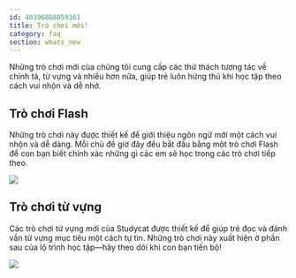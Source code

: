 ```yaml
---
id: 40396868059161
title: Trò chơi mới!
category: faq
section: whats_new
---
```

Những trò chơi mới của chúng tôi cung cấp các thử thách tương tác về chính tả, từ vựng và nhiều hơn nữa, giúp trẻ luôn hứng thú khi học tập theo cách vui nhộn và dễ nhớ.

## Trò chơi Flash  
Những trò chơi này được thiết kế để giới thiệu ngôn ngữ mới một cách vui nhộn và dễ dàng. Mỗi chủ đề giờ đây đều bắt đầu bằng một trò chơi Flash để con bạn biết chính xác những gì các em sẽ học trong các trò chơi tiếp theo.

![](https://help.studycat.com/hc/article_attachments/40396888063769)

## Trò chơi từ vựng
Các trò chơi từ vựng mới của Studycat được thiết kế để giúp trẻ đọc và đánh vần từ vựng mục tiêu một cách tự tin. Những trò chơi này xuất hiện ở phần sau của lộ trình học tập—hãy theo dõi khi con bạn tiến bộ!

![](https://help.studycat.com/hc/article_attachments/40706212454169)